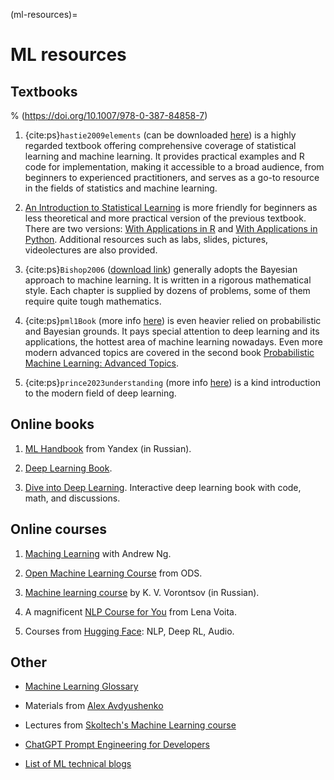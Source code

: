 (ml-resources)=

# ML resources

## Textbooks

% (https://doi.org/10.1007/978-0-387-84858-7)

1. {cite:ps}`hastie2009elements` (can be downloaded [here](https://hastie.su.domains/Papers/ESLII.pdf)) is a highly regarded textbook offering comprehensive coverage of statistical learning and machine learning. It provides practical examples and R code for implementation, making it accessible to a broad audience, from beginners to experienced practitioners, and serves as a go-to resource in the fields of statistics and machine learning.

2. [An Introduction to Statistical Learning](https://www.statlearning.com/) is more friendly for beginners as less theoretical and more practical version of the previous textbook. There are two versions: [With Applications in R](https://hastie.su.domains/ISLR2/ISLRv2_corrected_June_2023.pdf) and [With Applications in Python](https://hastie.su.domains/ISLP/ISLP_website.pdf). Additional resources such as labs, slides, pictures, videolectures are also provided.

3. {cite:ps}`Bishop2006` ([download link](https://www.microsoft.com/en-us/research/uploads/prod/2006/01/Bishop-Pattern-Recognition-and-Machine-Learning-2006.pdf)) generally adopts the Bayesian approach to machine learning. It is written in a rigorous mathematical style. Each chapter is supplied by dozens of problems, some of them require quite tough mathematics.

4. {cite:ps}`pml1Book` (more info [here](https://probml.github.io/pml-book/book1.html)) is even heavier relied on probabilistic and Bayesian grounds. It pays special attention to deep learning and its applications, the hottest area of machine learning nowadays. Even more modern advanced topics are covered in the second book [Probabilistic Machine Learning: Advanced Topics](https://probml.github.io/pml-book/book2.html).

5. {cite:ps}`prince2023understanding` (more info [here](https://udlbook.github.io/udlbook/)) is a kind introduction to the modern field of deep learning.

## Online books

1. [ML Handbook](https://academy.yandex.ru/handbook/ml) from Yandex (in Russian).

2. [Deep Learning Book](https://www.deeplearningbook.org/).

3. [Dive into Deep Learning](https://d2l.ai/index.html). Interactive deep learning book with code, math, and discussions.

## Online courses

1. [Maching Learning](https://www.coursera.org/learn/machine-learning?specialization=machine-learning-introduction) with Andrew Ng.

2. [Open Machine Learning Course](https://mlcourse.ai/book/index.html) from ODS.

3. [Machine learning course](http://www.machinelearning.ru/wiki/index.php?title=%D0%9C%D0%B0%D1%88%D0%B8%D0%BD%D0%BD%D0%BE%D0%B5_%D0%BE%D0%B1%D1%83%D1%87%D0%B5%D0%BD%D0%B8%D0%B5_%28%D0%BA%D1%83%D1%80%D1%81_%D0%BB%D0%B5%D0%BA%D1%86%D0%B8%D0%B9%2C_%D0%9A.%D0%92.%D0%92%D0%BE%D1%80%D0%BE%D0%BD%D1%86%D0%BE%D0%B2%29) by K. V. Vorontsov (in Russian).

4. A magnificent [NLP Course for You](https://lena-voita.github.io/nlp_course.html) from Lena Voita.

5. Courses from [Hugging Face](https://huggingface.co/learn): NLP, Deep RL, Audio.

## Other

- [Machine Learning Glossary](https://developers.google.com/machine-learning/glossary?hl=en)

- Materials from [Alex Avdyushenko](https://avalur.github.io/teaching.html)

- Lectures from [Skoltech's Machine Learning course ](https://github.com/adasegroup/ML2023_lectures/tree/main)

- [ChatGPT Prompt Engineering for Developers](https://www.deeplearning.ai/short-courses/chatgpt-prompt-engineering-for-developers/)

- [List of ML technical blogs](https://github.com/antoinebrl/awesome-ml-blogs?tab=readme-ov-file)
